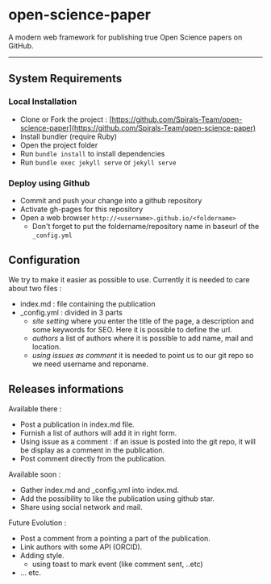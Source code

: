 # open-science-paper

A modern web framework for publishing true Open Science papers on GitHub.

---

## System Requirements

### Local Installation

* Clone or Fork the project : [https://github.com/Spirals-Team/open-science-paper](https://github.com/Spirals-Team/open-science-paper)
*  Install bundler (require Ruby)
*  Open the project folder
*  Run `bundle install` to install dependencies
*  Run `bundle exec jekyll serve` or `jekyll serve`

### Deploy using Github

* Commit and push your change into a github repository
* Activate gh-pages for this repository
* Open a web browser `http://<username>.github.io/<foldername>`
  - Don't forget to put the foldername/repository name in baseurl of the `_config.yml`

## Configuration 

We try to make it easier as possible to use. Currently it is needed to care about two files :

* index.md : file containing the publication
* _config.yml : divided in 3 parts
  - *site setting* where you enter the title of the page, a description and some keywords for SEO. Here it is possible to define the url.
  - *authors* a list of authors where it is possible to add name, mail and location.
  - *using issues as comment* it is needed to point us to our git repo so we need username and reponame.

## Releases informations

Available there : 

* Post a publication in index.md file.
* Furnish a list of authors will add it in right form.
* Using issue as a comment : if an issue is posted into the git repo, it will be display as a comment in the publication.
* Post comment directly from the publication.

Available soon :

* Gather index.md and _config.yml into index.md.
* Add the possibility to like the publication using github star.
* Share using social network and mail.

Future Evolution :

* Post a comment from a pointing a part of the publication.
* Link authors with some API (ORCID).
* Adding style.
	* using toast to mark event (like comment sent, ..etc)
* ... etc.